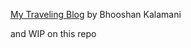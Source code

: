 [My Traveling Blog](https://spontaneous-medovik-94bbb6.netlify.app/) by Bhooshan Kalamani 

and WIP on this repo
